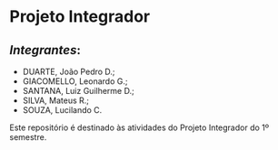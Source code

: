 # Projeto Integrador
## *Integrantes*:
- DUARTE, João Pedro D.; 
- GIACOMELLO, Leonardo G.; 
- SANTANA, Luiz Guilherme D.; 
- SILVA, Mateus R.; 
- SOUZA, Lucilando C.  

Este repositório é destinado às atividades do Projeto Integrador do 1º semestre.
